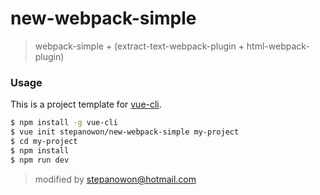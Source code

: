 # new-webpack-simple

> webpack-simple + (extract-text-webpack-plugin + html-webpack-plugin)

### Usage

This is a project template for [vue-cli](https://github.com/vuejs/vue-cli).

``` bash
$ npm install -g vue-cli
$ vue init stepanowon/new-webpack-simple my-project
$ cd my-project
$ npm install
$ npm run dev
```

>modified by stepanowon@hotmail.com
